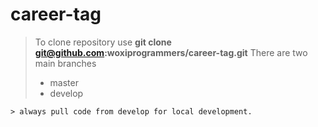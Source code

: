 # career-tag
> To clone repository use **git clone git@github.com:woxiprogrammers/career-tag.git**
> There are two main branches
> * master
> * develop
```
> always pull code from develop for local development.
